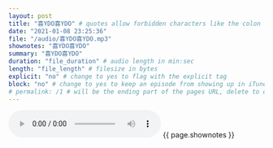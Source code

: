 ```yaml
---
layout: post
title: "喜YDO喜YDO" # quotes allow forbidden characters like the colon
date: "2021-01-08 23:25:36"
file: "/audio/喜YDO喜YDO.mp3"
shownotes: "喜YDO喜YDO"
summary: "喜YDO喜YDO"
duration: "file_duration" # audio length in min:sec
length: "file_length" # filesize in bytes
explicit: "no" # change to yes to flag with the explicit tag
block: "no" # change to yes to keep an episode from showing up in iTunes
# permalink: /1 # will be the ending part of the pages URL, delete to default to the title
---
```


<audio controls>
<source src="{{site.url}}{{site.baseurl}}{{ page.file }}" type="audio/x-mp3">
Your browser does not support the audio element.
</audio>
{{ page.shownotes }}
